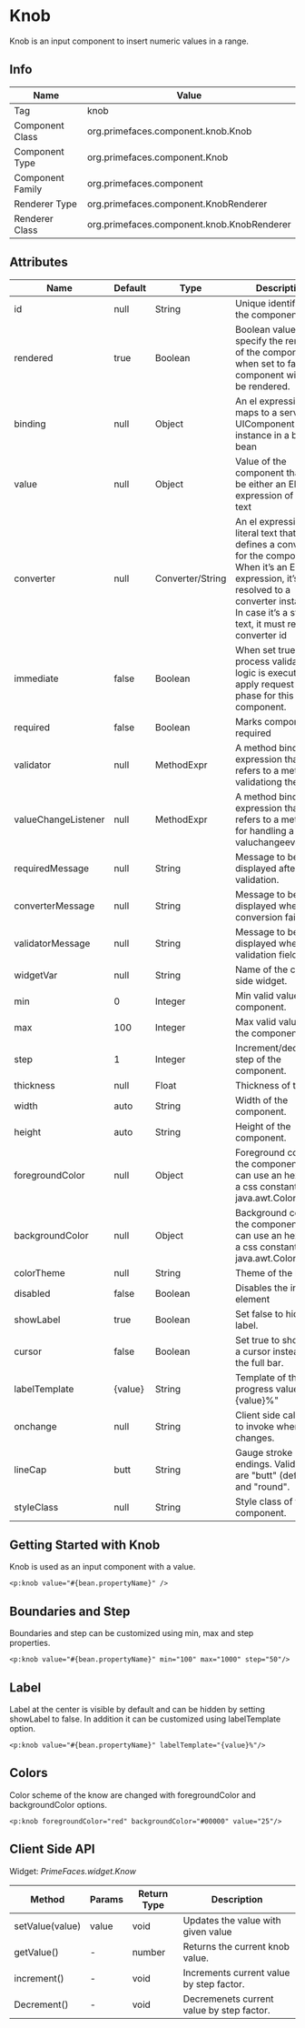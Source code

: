# Knob

Knob is an input component to insert numeric values in a range.

## Info

| Name | Value |
| --- | --- |
| Tag | knob
| Component Class | org.primefaces.component.knob.Knob
| Component Type | org.primefaces.component.Knob
| Component Family | org.primefaces.component |
| Renderer Type | org.primefaces.component.KnobRenderer
| Renderer Class | org.primefaces.component.knob.KnobRenderer

## Attributes

| Name | Default | Type | Description | 
| --- | --- | --- | --- |
id | null | String | Unique identifier of the component
rendered | true | Boolean | Boolean value to specify the rendering of the component, when set to false component will not be rendered.
binding | null | Object | An el expression that maps to a server side UIComponent instance in a backing bean
value | null | Object | Value of the component than can be either an EL expression of a literal text
converter | null | Converter/String | An el expression or a literal text that defines a converter for the component. When it’s an EL expression, it’s resolved to a converter instance. In case it’s a static text, it must refer to a converter id
immediate | false | Boolean | When set true, process validations logic is executed at apply request values phase for this component.
required | false | Boolean | Marks component as required
validator | null | MethodExpr | A method binding expression that refers to a method validationg the input
valueChangeListener | null | MethodExpr | A method binding expression that refers to a method for handling a valuchangeevent
requiredMessage | null | String | Message to be displayed after failed validation.
converterMessage | null | String | Message to be displayed when conversion fails.
validatorMessage | null | String | Message to be displayed when validation fields.
widgetVar | null | String | Name of the client side widget.
min | 0 | Integer | Min valid value of the component.
max | 100 | Integer | Max valid value of the component.
step | 1 | Integer | Increment/decrement step of the component.
thickness | null | Float | Thickness of the bar.
width | auto | String | Width of the component.
height | auto | String | Height of the component.
foregroundColor | null | Object | Foreground color of the component, you can use an hex value, a css constant or a java.awt.Color object
backgroundColor | null | Object | Background color of the component, you can use an hex value, a css constant or a java.awt.Color object.
colorTheme | null | String | Theme of the knob.
disabled | false | Boolean | Disables the input element
showLabel | true | Boolean | Set false to hide the label.
cursor | false | Boolean | Set true to show only a cursor instead of the full bar.
labelTemplate | {value} | String | Template of the progress value e.g. "{value}%"
onchange | null | String | Client side callback to invoke when value changes.
lineCap | butt | String | Gauge stroke endings. Valid values are "butt" (default) and "round".
styleClass | null | String | Style class of the component.

## Getting Started with Knob
Knob is used as an input component with a value.

```xhtml
<p:knob value="#{bean.propertyName}" />
```
## Boundaries and Step
Boundaries and step can be customized using min, max and step properties.

```xhtml
<p:knob value="#{bean.propertyName}" min="100" max="1000" step="50"/>
```

## Label
Label at the center is visible by default and can be hidden by setting showLabel to false. In addition
it can be customized using labelTemplate option.

```xhtml
<p:knob value="#{bean.propertyName}" labelTemplate="{value}%"/>
```
## Colors
Color scheme of the know are changed with foregroundColor and backgroundColor options.

```xhtml
<p:knob foregroundColor="red" backgroundColor="#00000" value="25"/>
```
## Client Side API
Widget: _PrimeFaces.widget.Know_

| Method | Params | Return Type | Description | 
| --- | --- | --- | --- | 
setValue(value) | value | void | Updates the value with given value
getValue() | - | number | Returns the current knob value.
increment() | - | void | Increments current value by step factor.
Decrement() | - | void | Decremenets current value by step factor.

